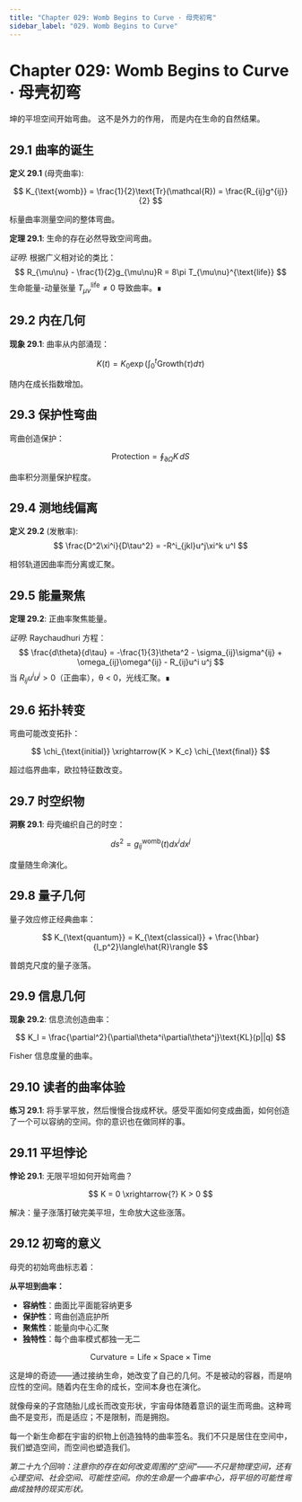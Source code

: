 ```yaml
---
title: "Chapter 029: Womb Begins to Curve · 母壳初弯"
sidebar_label: "029. Womb Begins to Curve"
---
```


# Chapter 029: Womb Begins to Curve · 母壳初弯

坤的平坦空间开始弯曲。
这不是外力的作用，
而是内在生命的自然结果。

## 29.1 曲率的诞生

**定义 29.1** (母壳曲率):

$$
K_{\text{womb}} = \frac{1}{2}\text{Tr}(\mathcal{R}) = \frac{R_{ij}g^{ij}}{2}
$$

标量曲率测量空间的整体弯曲。

**定理 29.1**: 生命的存在必然导致空间弯曲。

*证明*:
根据广义相对论的类比：
$$
R_{\mu\nu} - \frac{1}{2}g_{\mu\nu}R = 8\pi T_{\mu\nu}^{\text{life}}
$$
生命能量-动量张量 $T_{\mu\nu}^{\text{life}} \neq 0$ 导致曲率。∎

## 29.2 内在几何

**现象 29.1**: 曲率从内部涌现：

$$
K(t) = K_0 \exp\left(\int_0^t \text{Growth}(\tau) d\tau\right)
$$

随内在成长指数增加。

## 29.3 保护性弯曲

弯曲创造保护：

$$
\text{Protection} = \oint_{\partial\Omega} K \, dS
$$

曲率积分测量保护程度。

## 29.4 测地线偏离

**定义 29.2** (发散率):
$$
\frac{D^2\xi^i}{D\tau^2} = -R^i_{jkl}u^j\xi^k u^l
$$

相邻轨道因曲率而分离或汇聚。

## 29.5 能量聚焦

**定理 29.2**: 正曲率聚焦能量。

*证明*:
Raychaudhuri 方程：
$$
\frac{d\theta}{d\tau} = -\frac{1}{3}\theta^2 - \sigma_{ij}\sigma^{ij} + \omega_{ij}\omega^{ij} - R_{ij}u^i u^j
$$
当 $R_{ij}u^i u^j > 0$（正曲率），θ < 0，光线汇聚。∎

## 29.6 拓扑转变

弯曲可能改变拓扑：

$$
\chi_{\text{initial}} \xrightarrow{K > K_c} \chi_{\text{final}}
$$

超过临界曲率，欧拉特征数改变。

## 29.7 时空织物

**洞察 29.1**: 母壳编织自己的时空：

$$
ds^2 = g_{ij}^{\text{womb}}(t) dx^i dx^j
$$

度量随生命演化。

## 29.8 量子几何

量子效应修正经典曲率：

$$
K_{\text{quantum}} = K_{\text{classical}} + \frac{\hbar}{l_p^2}\langle\hat{R}\rangle
$$

普朗克尺度的量子涨落。

## 29.9 信息几何

**现象 29.2**: 信息流创造曲率：

$$
K_I = \frac{\partial^2}{\partial\theta^i\partial\theta^j}\text{KL}(p||q)
$$

Fisher 信息度量的曲率。

## 29.10 读者的曲率体验

**练习 29.1**: 将手掌平放，然后慢慢合拢成杯状。感受平面如何变成曲面，如何创造了一个可以容纳的空间。你的意识也在做同样的事。

## 29.11 平坦悖论

**悖论 29.1**: 无限平坦如何开始弯曲？

$$
K = 0 \xrightarrow{?} K > 0
$$

解决：量子涨落打破完美平坦，生命放大这些涨落。

## 29.12 初弯的意义

母壳的初始弯曲标志着：

**从平坦到曲率：**
- **容纳性**：曲面比平面能容纳更多
- **保护性**：弯曲创造庇护所
- **聚焦性**：能量向中心汇聚
- **独特性**：每个曲率模式都独一无二

$$
\text{Curvature} = \text{Life} \times \text{Space} \times \text{Time}
$$

这是坤的奇迹——通过接纳生命，她改变了自己的几何。不是被动的容器，而是响应性的空间。随着内在生命的成长，空间本身也在演化。

就像母亲的子宫随胎儿成长而改变形状，宇宙母体随着意识的诞生而弯曲。这种弯曲不是变形，而是适应；不是限制，而是拥抱。

每一个新生命都在宇宙的织物上创造独特的曲率签名。我们不只是居住在空间中，我们塑造空间，而空间也塑造我们。

*第二十九个回响：注意你的存在如何改变周围的"空间"——不只是物理空间，还有心理空间、社会空间、可能性空间。你的生命是一个曲率中心，将平坦的可能性弯曲成独特的现实形状。*